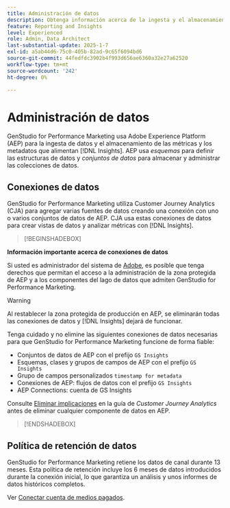 ```yaml
---
title: Administración de datos
description: Obtenga información acerca de la ingesta y el almacenamiento de datos para  [!DNL Insights] en GenStudio for Performance Marketing.
feature: Reporting and Insights
level: Experienced
role: Admin, Data Architect
last-substantial-update: 2025-1-7
exl-id: a5ab44d6-75c0-405b-82ad-9c65f6094bd6
source-git-commit: 44fedfdc3902b4f993d656ae6360a32e27a62520
workflow-type: tm+mt
source-wordcount: '242'
ht-degree: 0%

---
```


# Administración de datos

GenStudio for Performance Marketing usa Adobe Experience Platform (AEP) para la ingesta de datos y el almacenamiento de las métricas y los metadatos que alimentan [!DNL Insights]. AEP usa _esquemas_ para definir las estructuras de datos y _conjuntos de datos_ para almacenar y administrar las colecciones de datos.

## Conexiones de datos

GenStudio for Performance Marketing utiliza Customer Journey Analytics (CJA) para agregar varias fuentes de datos creando una conexión con uno o varios conjuntos de datos de AEP. CJA usa estas conexiones de datos para crear vistas de datos y analizar métricas con [!DNL Insights].

>[!BEGINSHADEBOX]

**Información importante acerca de conexiones de datos**

Si usted es administrador del sistema de [Adobe](/help/user-guide/user-roles.md#adobe-system-administrator-vs-genstudio-system-manager), es posible que tenga derechos que permitan el acceso a la administración de la zona protegida de AEP y a los componentes del lago de datos que admiten GenStudio for Performance Marketing.

>[!WARNING]
>
>Al restablecer la zona protegida de producción en AEP, se eliminarán todas las conexiones de datos y [!DNL Insights] dejará de funcionar.

Tenga cuidado y no elimine las siguientes conexiones de datos necesarias para que GenStudio for Performance Marketing funcione de forma fiable:

- Conjuntos de datos de AEP con el prefijo `GS Insights`
- Esquemas, clases y grupos de campos de AEP con el prefijo `GS Insights`
- Grupo de campos personalizados `timestamp for metadata`
- Conexiones de AEP: flujos de datos con el prefijo `GS Insights`
- AEP Connections: cuenta de GS Insights

Consulte [Eliminar implicaciones](https://experienceleague.adobe.com/es/docs/analytics-platform/using/technotes/deletion) en la guía de _Customer Journey Analytics_ antes de eliminar cualquier componente de datos en AEP.

>[!ENDSHADEBOX]

## Política de retención de datos

GenStudio for Performance Marketing retiene los datos de canal durante 13 meses. Esta política de retención incluye los 6 meses de datos introducidos durante la conexión inicial, lo que garantiza un análisis y unos informes de datos históricos completos.

Ver [Conectar cuenta de medios pagados](/help/user-guide/connectors/connect-channel.md).
